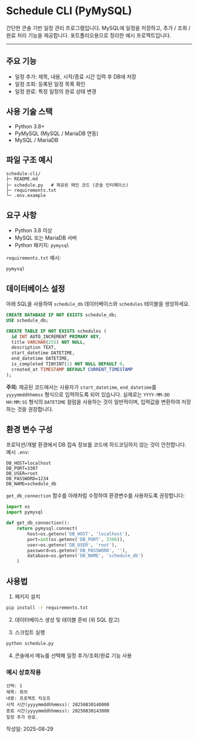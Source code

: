 # Schedule CLI (PyMySQL)

간단한 콘솔 기반 일정 관리 프로그램입니다. MySQL에 일정을 저장하고, 추가 / 조회 / 완료 처리 기능을 제공합니다. 포트폴리오용으로 정리한 예시 프로젝트입니다.

---

## 주요 기능

* 일정 추가: 제목, 내용, 시작/종료 시간 입력 후 DB에 저장
* 일정 조회: 등록된 일정 목록 확인
* 일정 완료: 특정 일정의 완료 상태 변경

## 사용 기술 스택

* Python 3.8+
* PyMySQL (MySQL / MariaDB 연동)
* MySQL / MariaDB

## 파일 구조 예시

```
schedule-cli/
├─ README.md
├─ schedule.py   # 제공된 메인 코드 (콘솔 인터페이스)
├─ requirements.txt
└─ .env.example
```

## 요구 사항

* Python 3.8 이상
* MySQL 또는 MariaDB 서버
* Python 패키지: `pymysql`

`requirements.txt` 예시:

```
pymysql
```

## 데이터베이스 설정

아래 SQL을 사용하여 `schedule_db` 데이터베이스와 `schedules` 테이블을 생성하세요.

```sql
CREATE DATABASE IF NOT EXISTS schedule_db;
USE schedule_db;

CREATE TABLE IF NOT EXISTS schedules (
  id INT AUTO_INCREMENT PRIMARY KEY,
  title VARCHAR(255) NOT NULL,
  description TEXT,
  start_datetime DATETIME,
  end_datetime DATETIME,
  is_completed TINYINT(1) NOT NULL DEFAULT 0,
  created_at TIMESTAMP DEFAULT CURRENT_TIMESTAMP
);
```

**주의:** 제공된 코드에서는 사용자가 `start_datetime`, `end_datetime`를 `yyyymmddhhmmss` 형식으로 입력하도록 되어 있습니다. 실제로는 `YYYY-MM-DD HH:MM:SS` 형식의 `DATETIME` 컬럼을 사용하는 것이 일반적이며, 입력값을 변환하여 저장하는 것을 권장합니다.

## 환경 변수 구성

프로덕션/개발 환경에서 DB 접속 정보를 코드에 하드코딩하지 않는 것이 안전합니다. 예시 `.env`:

```
DB_HOST=localhost
DB_PORT=3307
DB_USER=root
DB_PASSWORD=1234
DB_NAME=schedule_db
```

`get_db_connection` 함수를 아래처럼 수정하여 환경변수를 사용하도록 권장합니다:

```python
import os
import pymysql

def get_db_connection():
    return pymysql.connect(
        host=os.getenv('DB_HOST', 'localhost'),
        port=int(os.getenv('DB_PORT', 3306)),
        user=os.getenv('DB_USER', 'root'),
        password=os.getenv('DB_PASSWORD', ''),
        database=os.getenv('DB_NAME', 'schedule_db')
    )
```

## 사용법

1. 패키지 설치

```bash
pip install -r requirements.txt
```

2. 데이터베이스 생성 및 테이블 준비 (위 SQL 참고)

3. 스크립트 실행

```bash
python schedule.py
```

4. 콘솔에서 메뉴를 선택해 일정 추가/조회/완료 기능 사용

### 예시 상호작용

```
선택: 1
제목: 회의
내용: 프로젝트 킥오프
시작 시간(yyyymmddhhmmss): 20250830140000
종료 시간(yyyymmddhhmmss): 20250830143000
일정 추가 완료.
```

작성일: 2025-08-29
